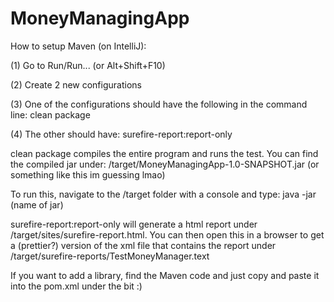 # MoneyManagingApp

How to setup Maven (on IntelliJ):

(1) Go to Run/Run... (or Alt+Shift+F10)

(2) Create 2 new configurations

(3) One of the configurations should have the following in the command line: clean package

(4) The other should have: surefire-report:report-only

clean package compiles the entire program and runs the test. You can find the compiled jar under: /target/MoneyManagingApp-1.0-SNAPSHOT.jar (or something like this im guessing lmao)

To run this, navigate to the /target folder with a console and type: java -jar (name of jar)

surefire-report:report-only will generate a html report under /target/sites/surefire-report.html. You can then open this in a browser to get a (prettier?) version of the xml file that contains the report under /target/surefire-reports/TestMoneyManager.text

If you want to add a library, find the Maven code and just copy and paste it into the pom.xml under the <dependencies></dependencies> bit :)
